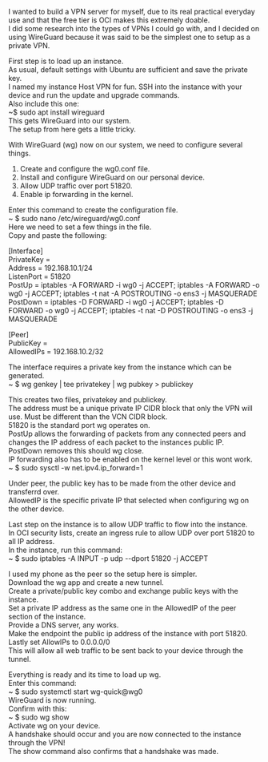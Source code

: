 I wanted to build a VPN server for myself, due to its real practical everyday use and that the free tier is OCI makes this extremely doable.  
I did some research into the types of VPNs I could go with, and I decided on using WireGuard because it was said to be the simplest one to setup as a private VPN.

First step is to load up an instance.  
As usual, default settings with Ubuntu are sufficient and save the private key.  
I named my instance Host VPN for fun.
SSH into the instance with your device and run the update and upgrade commands.  
Also include this one:  
~$ sudo apt install wireguard  
This gets WireGuard into our system.  
The setup from here gets a little tricky.  

With WireGuard (wg) now on our system, we need to configure several things.  
1. Create and configure the wg0.conf file.  
2. Install and configure WireGuard on our personal device.  
3. Allow UDP traffic over port 51820.  
4. Enable ip forwarding in the kernel.  

Enter this command to create the configuration file.  
~ $ sudo nano /etc/wireguard/wg0.conf  
Here we need to set a few things in the file.  
Copy and paste the following:  

[Interface]  
PrivateKey =  
Address = 192.168.10.1/24  
ListenPort = 51820  
PostUp = iptables -A FORWARD -i wg0 -j ACCEPT; iptables -A FORWARD -o wg0 -j ACCEPT; iptables -t nat -A POSTROUTING -o ens3 -j MASQUERADE  
PostDown = iptables -D FORWARD -i wg0 -j ACCEPT; iptables -D FORWARD -o wg0 -j ACCEPT; iptables -t nat -D POSTROUTING -o ens3 -j MASQUERADE  

[Peer]  
PublicKey =  
AllowedIPs = 192.168.10.2/32

The interface requires a private key from the instance which can be generated.  
~ $ wg genkey | tee privatekey | wg pubkey > publickey  

This creates two files, privatekey and publickey.  
The address must be a unique private IP CIDR block that only the VPN will use. Must be different than the VCN CIDR block.  
51820 is the standard port wg operates on.  
PostUp allows the forwarding of packets from any connected peers and changes the IP address of each packet to the instances public IP.  
PostDown removes this should wg close.  
IP forwarding also has to be enabled on the kernel level or this wont work.  
~ $ sudo sysctl -w net.ipv4.ip_forward=1  

Under peer, the public key has to be made from the other device and transferrd over.  
AllowedIP is the specific private IP that selected when configuring wg on the other device.  

Last step on the instance is to allow UDP traffic to flow into the instance.  
In OCI security lists, create an ingress rule to allow UDP over port 51820 to all IP address.  
In the instance, run this command:  
~ $ sudo iptables -A INPUT -p udp --dport 51820 -j ACCEPT  

I used my phone as the peer so the setup here is simpler.  
Download the wg app and create a new tunnel.  
Create a private/public key combo and exchange public keys with the instance.  
Set a private IP address as the same one in the AllowedIP of the peer section of the instance.  
Provide a DNS server, any works.  
Make the endpoint the public ip address of the instance with port 51820.  
Lastly set AllowIPs to 0.0.0.0/0  
This will allow all web traffic to be sent back to your device through the tunnel.  

Everything is ready and its time to load up wg.  
Enter this command:  
~ $ sudo systemctl start wg-quick@wg0  
WireGuard is now running.  
Confirm with this:  
~ $ sudo wg show  
Activate wg on your device.  
A handshake should occur and you are now connected to the instance through the VPN!  
The show command also confirms that a handshake was made.  